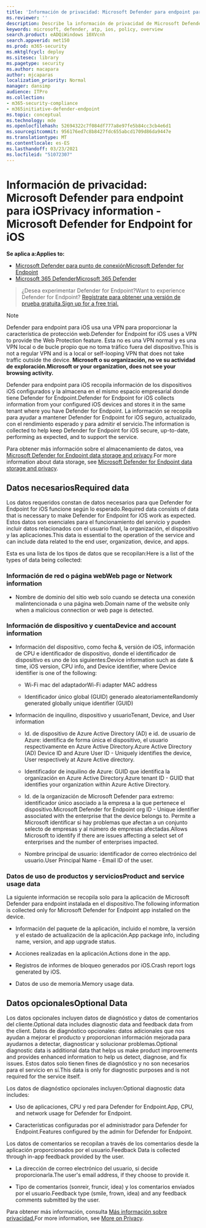 ```yaml
---
title: 'Información de privacidad: Microsoft Defender para endpoint para iOS'
ms.reviewer: ''
description: Describe la información de privacidad de Microsoft Defender para endpoint para iOS
keywords: microsoft, defender, atp, ios, policy, overview
search.product: eADQiWindows 10XVcnh
search.appverid: met150
ms.prod: m365-security
ms.mktglfcycl: deploy
ms.sitesec: library
ms.pagetype: security
ms.author: macapara
author: mjcaparas
localization_priority: Normal
manager: dansimp
audience: ITPro
ms.collection:
- m365-security-compliance
- m365initiative-defender-endpoint
ms.topic: conceptual
ms.technology: mde
ms.openlocfilehash: 52694322c7f084df777a8e97fe5b84cc3cb4e6d1
ms.sourcegitcommit: 956176ed7c8b8427fdc655abcd1709d86da9447e
ms.translationtype: MT
ms.contentlocale: es-ES
ms.lasthandoff: 03/23/2021
ms.locfileid: "51072307"
---
```

# <a name="privacy-information---microsoft-defender-for-endpoint-for-ios"></a><span data-ttu-id="5fab2-104">Información de privacidad: Microsoft Defender para endpoint para iOS</span><span class="sxs-lookup"><span data-stu-id="5fab2-104">Privacy information - Microsoft Defender for Endpoint for iOS</span></span>

<span data-ttu-id="5fab2-105">**Se aplica a:**</span><span class="sxs-lookup"><span data-stu-id="5fab2-105">**Applies to:**</span></span>
- [<span data-ttu-id="5fab2-106">Microsoft Defender para punto de conexión</span><span class="sxs-lookup"><span data-stu-id="5fab2-106">Microsoft Defender for Endpoint</span></span>](https://go.microsoft.com/fwlink/p/?linkid=2146631)
- [<span data-ttu-id="5fab2-107">Microsoft 365 Defender</span><span class="sxs-lookup"><span data-stu-id="5fab2-107">Microsoft 365 Defender</span></span>](https://go.microsoft.com/fwlink/?linkid=2118804)

> <span data-ttu-id="5fab2-108">¿Desea experimentar Defender for Endpoint?</span><span class="sxs-lookup"><span data-stu-id="5fab2-108">Want to experience Defender for Endpoint?</span></span> [<span data-ttu-id="5fab2-109">Regístrate para obtener una versión de prueba gratuita.</span><span class="sxs-lookup"><span data-stu-id="5fab2-109">Sign up for a free trial.</span></span>](https://www.microsoft.com/microsoft-365/windows/microsoft-defender-atp?ocid=docs-wdatp-investigateip-abovefoldlink)

> [!NOTE]
> <span data-ttu-id="5fab2-110">Defender para endpoint para iOS usa una VPN para proporcionar la característica de protección web.</span><span class="sxs-lookup"><span data-stu-id="5fab2-110">Defender for Endpoint for iOS uses a VPN to provide the Web Protection feature.</span></span> <span data-ttu-id="5fab2-111">Esta no es una VPN normal y es una VPN local o de bucle propio que no toma tráfico fuera del dispositivo.</span><span class="sxs-lookup"><span data-stu-id="5fab2-111">This is not a regular VPN and is a local or self-looping VPN that does not take traffic outside the device.</span></span> <span data-ttu-id="5fab2-112">**Microsoft o su organización, no ve su actividad de exploración.**</span><span class="sxs-lookup"><span data-stu-id="5fab2-112">**Microsoft or your organization, does not see your browsing activity.**</span></span>

<span data-ttu-id="5fab2-113">Defender para endpoint para iOS recopila información de los dispositivos iOS configurados y la almacena en el mismo espacio empresarial donde tiene Defender for Endpoint.</span><span class="sxs-lookup"><span data-stu-id="5fab2-113">Defender for Endpoint for iOS collects information from your configured iOS devices and stores it in the same tenant where you have Defender for Endpoint.</span></span> <span data-ttu-id="5fab2-114">La información se recopila para ayudar a mantener Defender for Endpoint for iOS seguro, actualizado, con el rendimiento esperado y para admitir el servicio.</span><span class="sxs-lookup"><span data-stu-id="5fab2-114">The information is collected to help keep Defender for Endpoint for iOS secure, up-to-date, performing as expected, and to support the service.</span></span>

<span data-ttu-id="5fab2-115">Para obtener más información sobre el almacenamiento de datos, vea [Microsoft Defender for Endpoint data storage and privacy](data-storage-privacy.md).</span><span class="sxs-lookup"><span data-stu-id="5fab2-115">For more information about data storage, see [Microsoft Defender for Endpoint data storage and privacy](data-storage-privacy.md).</span></span>

## <a name="required-data"></a><span data-ttu-id="5fab2-116">Datos necesarios</span><span class="sxs-lookup"><span data-stu-id="5fab2-116">Required data</span></span> 

<span data-ttu-id="5fab2-117">Los datos requeridos constan de datos necesarios para que Defender for Endpoint for iOS funcione según lo esperado.</span><span class="sxs-lookup"><span data-stu-id="5fab2-117">Required data consists of data that is necessary to make Defender for Endpoint for iOS work as expected.</span></span> <span data-ttu-id="5fab2-118">Estos datos son esenciales para el funcionamiento del servicio y pueden incluir datos relacionados con el usuario final, la organización, el dispositivo y las aplicaciones.</span><span class="sxs-lookup"><span data-stu-id="5fab2-118">This data is essential to the operation of the service and can include data related to the end user, organization, device, and apps.</span></span> 

<span data-ttu-id="5fab2-119">Esta es una lista de los tipos de datos que se recopilan:</span><span class="sxs-lookup"><span data-stu-id="5fab2-119">Here is a list of the types of data being collected:</span></span> 

### <a name="web-page-or-network-information"></a><span data-ttu-id="5fab2-120">Información de red o página web</span><span class="sxs-lookup"><span data-stu-id="5fab2-120">Web page or Network information</span></span> 

- <span data-ttu-id="5fab2-121">Nombre de dominio del sitio web solo cuando se detecta una conexión malintencionada o una página web.</span><span class="sxs-lookup"><span data-stu-id="5fab2-121">Domain name of the website only when a malicious connection or web page is detected.</span></span> 

### <a name="device-and-account-information"></a><span data-ttu-id="5fab2-122">Información de dispositivo y cuenta</span><span class="sxs-lookup"><span data-stu-id="5fab2-122">Device and account information</span></span> 

- <span data-ttu-id="5fab2-123">Información del dispositivo, como fecha &, versión de iOS, información de CPU e identificador de dispositivo, donde el identificador de dispositivo es uno de los siguientes:</span><span class="sxs-lookup"><span data-stu-id="5fab2-123">Device information such as date & time, iOS version, CPU info, and Device identifier, where Device identifier is one of the following:</span></span> 

    - <span data-ttu-id="5fab2-124">Wi-Fi mac del adaptador</span><span class="sxs-lookup"><span data-stu-id="5fab2-124">Wi-Fi adapter MAC address</span></span> 

    - <span data-ttu-id="5fab2-125">Identificador único global (GUID) generado aleatoriamente</span><span class="sxs-lookup"><span data-stu-id="5fab2-125">Randomly generated globally unique identifier (GUID)</span></span> 

- <span data-ttu-id="5fab2-126">Información de inquilino, dispositivo y usuario</span><span class="sxs-lookup"><span data-stu-id="5fab2-126">Tenant, Device, and User information</span></span> 

    - <span data-ttu-id="5fab2-127">Id. de dispositivo de Azure Active Directory (AD) e id. de usuario de Azure: identifica de forma única el dispositivo, el usuario respectivamente en Azure Active Directory.</span><span class="sxs-lookup"><span data-stu-id="5fab2-127">Azure Active Directory (AD) Device ID and Azure User ID - Uniquely identifies the device, User respectively at Azure Active directory.</span></span> 

    - <span data-ttu-id="5fab2-128">Identificador de inquilino de Azure: GUID que identifica la organización en Azure Active Directory.</span><span class="sxs-lookup"><span data-stu-id="5fab2-128">Azure tenant ID - GUID that identifies your organization within Azure Active Directory.</span></span> 

    - <span data-ttu-id="5fab2-129">Id. de la organización de Microsoft Defender para extremo: identificador único asociado a la empresa a la que pertenece el dispositivo.</span><span class="sxs-lookup"><span data-stu-id="5fab2-129">Microsoft Defender for Endpoint org ID - Unique identifier associated with the enterprise that the device belongs to.</span></span> <span data-ttu-id="5fab2-130">Permite a Microsoft identificar si hay problemas que afectan a un conjunto selecto de empresas y al número de empresas afectadas.</span><span class="sxs-lookup"><span data-stu-id="5fab2-130">Allows Microsoft to identify if there are issues affecting a select set of enterprises and the number of enterprises impacted.</span></span> 

    - <span data-ttu-id="5fab2-131">Nombre principal de usuario: identificador de correo electrónico del usuario.</span><span class="sxs-lookup"><span data-stu-id="5fab2-131">User Principal Name - Email ID of the user.</span></span> 

### <a name="product-and-service-usage-data"></a><span data-ttu-id="5fab2-132">Datos de uso de productos y servicios</span><span class="sxs-lookup"><span data-stu-id="5fab2-132">Product and service usage data</span></span> 

<span data-ttu-id="5fab2-133">La siguiente información se recopila solo para la aplicación de Microsoft Defender para endpoint instalada en el dispositivo.</span><span class="sxs-lookup"><span data-stu-id="5fab2-133">The following information is collected only for Microsoft Defender for Endpoint app installed on the device.</span></span> 

- <span data-ttu-id="5fab2-134">Información del paquete de la aplicación, incluido el nombre, la versión y el estado de actualización de la aplicación.</span><span class="sxs-lookup"><span data-stu-id="5fab2-134">App package info, including name, version, and app upgrade status.</span></span> 

- <span data-ttu-id="5fab2-135">Acciones realizadas en la aplicación.</span><span class="sxs-lookup"><span data-stu-id="5fab2-135">Actions done in the app.</span></span> 

- <span data-ttu-id="5fab2-136">Registros de informes de bloqueo generados por iOS.</span><span class="sxs-lookup"><span data-stu-id="5fab2-136">Crash report logs generated by iOS.</span></span> 

- <span data-ttu-id="5fab2-137">Datos de uso de memoria.</span><span class="sxs-lookup"><span data-stu-id="5fab2-137">Memory usage data.</span></span> 

## <a name="optional-data"></a><span data-ttu-id="5fab2-138">Datos opcionales</span><span class="sxs-lookup"><span data-stu-id="5fab2-138">Optional Data</span></span> 

<span data-ttu-id="5fab2-139">Los datos opcionales incluyen datos de diagnóstico y datos de comentarios del cliente.</span><span class="sxs-lookup"><span data-stu-id="5fab2-139">Optional data includes diagnostic data and feedback data from the client.</span></span> <span data-ttu-id="5fab2-140">Datos de diagnóstico opcionales: datos adicionales que nos ayudan a mejorar el producto y proporcionan información mejorada para ayudarnos a detectar, diagnosticar y solucionar problemas.</span><span class="sxs-lookup"><span data-stu-id="5fab2-140">Optional diagnostic data is additional data that helps us make product improvements and provides enhanced information to help us detect, diagnose, and fix issues.</span></span> <span data-ttu-id="5fab2-141">Estos datos solo tienen fines de diagnóstico y no son necesarios para el servicio en sí.</span><span class="sxs-lookup"><span data-stu-id="5fab2-141">This data is only for diagnostic purposes and is not required for the service itself.</span></span> 

<span data-ttu-id="5fab2-142">Los datos de diagnóstico opcionales incluyen:</span><span class="sxs-lookup"><span data-stu-id="5fab2-142">Optional diagnostic data includes:</span></span> 

- <span data-ttu-id="5fab2-143">Uso de aplicaciones, CPU y red para Defender for Endpoint.</span><span class="sxs-lookup"><span data-stu-id="5fab2-143">App, CPU, and network usage for Defender for Endpoint.</span></span> 

- <span data-ttu-id="5fab2-144">Características configuradas por el administrador para Defender for Endpoint.</span><span class="sxs-lookup"><span data-stu-id="5fab2-144">Features configured by the admin for Defender for Endpoint.</span></span> 

<span data-ttu-id="5fab2-145">Los datos de comentarios se recopilan a través de los comentarios desde la aplicación proporcionados por el usuario.</span><span class="sxs-lookup"><span data-stu-id="5fab2-145">Feedback Data is collected through in-app feedback provided by the user.</span></span> 

- <span data-ttu-id="5fab2-146">La dirección de correo electrónico del usuario, si decide proporcionarla.</span><span class="sxs-lookup"><span data-stu-id="5fab2-146">The user's email address, if they choose to provide it.</span></span>

- <span data-ttu-id="5fab2-147">Tipo de comentarios (sonreir, fruncir, idea) y los comentarios enviados por el usuario.</span><span class="sxs-lookup"><span data-stu-id="5fab2-147">Feedback type (smile, frown, idea) and any feedback comments submitted by the user.</span></span> 

<span data-ttu-id="5fab2-148">Para obtener más información, consulta [Más información sobre privacidad.](https://aka.ms/mdatpiosprivacystatement)</span><span class="sxs-lookup"><span data-stu-id="5fab2-148">For more information, see [More on Privacy](https://aka.ms/mdatpiosprivacystatement).</span></span>


